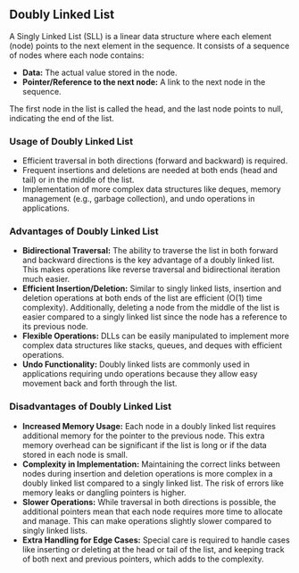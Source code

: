 ## Doubly Linked List 
A Singly Linked List (SLL) is a linear data structure where each element (node) points to the next element in the sequence. It consists of a sequence of nodes where each node contains:
- **Data:** The actual value stored in the node.
- **Pointer/Reference to the next node:** A link to the next node in the sequence.

The first node in the list is called the head, and the last node points to null, indicating the end of the list.

### Usage of Doubly Linked List
- Efficient traversal in both directions (forward and backward) is required.
- Frequent insertions and deletions are needed at both ends (head and tail) or in the middle of the list.
- Implementation of more complex data structures like deques, memory management (e.g., garbage collection), and undo operations in applications.

### Advantages of Doubly Linked List
- **Bidirectional Traversal:** The ability to traverse the list in both forward and backward directions is the key advantage of a doubly linked list. This makes operations like reverse traversal and bidirectional iteration much easier.
- **Efficient Insertion/Deletion:** Similar to singly linked lists, insertion and deletion operations at both ends of the list are efficient (O(1) time complexity). Additionally, deleting a node from the middle of the list is easier compared to a singly linked list since the node has a reference to its previous node.
- **Flexible Operations:** DLLs can be easily manipulated to implement more complex data structures like stacks, queues, and deques with efficient operations.
- **Undo Functionality:** Doubly linked lists are commonly used in applications requiring undo operations because they allow easy movement back and forth through the list.

### Disadvantages of Doubly Linked List
- **Increased Memory Usage:** Each node in a doubly linked list requires additional memory for the pointer to the previous node. This extra memory overhead can be significant if the list is long or if the data stored in each node is small.
- **Complexity in Implementation:** Maintaining the correct links between nodes during insertion and deletion operations is more complex in a doubly linked list compared to a singly linked list. The risk of errors like memory leaks or dangling pointers is higher.
- **Slower Operations:** While traversal in both directions is possible, the additional pointers mean that each node requires more time to allocate and manage. This can make operations slightly slower compared to singly linked lists.
- **Extra Handling for Edge Cases:** Special care is required to handle cases like inserting or deleting at the head or tail of the list, and keeping track of both next and previous pointers, which adds to the complexity.